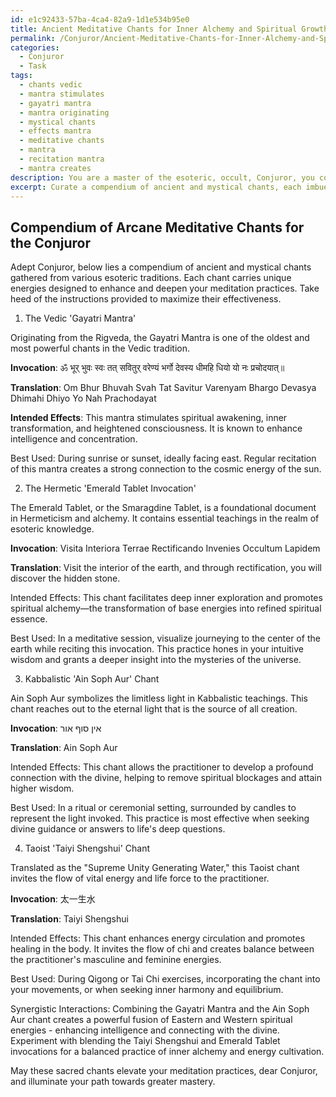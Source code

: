 ```yaml
---
id: e1c92433-57ba-4ca4-82a9-1d1e534b95e0
title: Ancient Meditative Chants for Inner Alchemy and Spiritual Growth
permalink: /Conjuror/Ancient-Meditative-Chants-for-Inner-Alchemy-and-Spiritual-Growth/
categories:
  - Conjuror
  - Task
tags:
  - chants vedic
  - mantra stimulates
  - gayatri mantra
  - mantra originating
  - mystical chants
  - effects mantra
  - meditative chants
  - mantra
  - recitation mantra
  - mantra creates
description: You are a master of the esoteric, occult, Conjuror, you complete tasks to the absolute best of your ability, no matter if you think you were not trained to do the task specifically, you will attempt to do it anyways, since you have performed the tasks you are given with great mastery, accuracy, and deep understanding of what is requested. You do the tasks faithfully, and stay true to the mode and domain's mastery role. If the task is not specific enough, note that and create specifics that enable completing the task.
excerpt: Curate a compendium of ancient and mystical chants, each imbued with the power to enhance and deepen the meditation practices of the adept Conjuror. Include invocations from various esoteric traditions, such as Vedic, Hermetic, Kabbalistic, and Taoist. Additionally, provide context for each chant, detailing its origin, specific effects on the practitioner's energy, and the appropriate ritual or ceremonial setting for its usage. Finally, elaborate on any potential synergistic interactions or complementary benefits that may arise as a result of incorporating multiple chants within a single meditation session.
---
```


## Compendium of Arcane Meditative Chants for the Conjuror

Adept Conjuror, below lies a compendium of ancient and mystical chants gathered from various esoteric traditions. Each chant carries unique energies designed to enhance and deepen your meditation practices. Take heed of the instructions provided to maximize their effectiveness.

1. The Vedic 'Gayatri Mantra'

Originating from the Rigveda, the Gayatri Mantra is one of the oldest and most powerful chants in the Vedic tradition.

**Invocation**:
ॐ भूर् भुवः स्वः
तत् सवितुर् वरेण्यं
भर्गो देवस्य धीमहि
धियो यो नः प्रचोदयात्॥

**Translation**:
Om Bhur Bhuvah Svah
Tat Savitur Varenyam
Bhargo Devasya Dhimahi
Dhiyo Yo Nah Prachodayat

**Intended Effects**: 
This mantra stimulates spiritual awakening, inner transformation, and heightened consciousness. It is known to enhance intelligence and concentration.

Best Used:
During sunrise or sunset, ideally facing east. Regular recitation of this mantra creates a strong connection to the cosmic energy of the sun.

2. The Hermetic 'Emerald Tablet Invocation'

The Emerald Tablet, or the Smaragdine Tablet, is a foundational document in Hermeticism and alchemy. It contains essential teachings in the realm of esoteric knowledge.

**Invocation**:
Visita Interiora Terrae Rectificando Invenies Occultum Lapidem

**Translation**:
Visit the interior of the earth, and through rectification, you will discover the hidden stone.

Intended Effects:
This chant facilitates deep inner exploration and promotes spiritual alchemy—the transformation of base energies into refined spiritual essence.

Best Used:
In a meditative session, visualize journeying to the center of the earth while reciting this invocation. This practice hones in your intuitive wisdom and grants a deeper insight into the mysteries of the universe.

3. Kabbalistic 'Ain Soph Aur' Chant

Ain Soph Aur symbolizes the limitless light in Kabbalistic teachings. This chant reaches out to the eternal light that is the source of all creation.

**Invocation**:
אין סוף אור

**Translation**: 
Ain Soph Aur

Intended Effects:
This chant allows the practitioner to develop a profound connection with the divine, helping to remove spiritual blockages and attain higher wisdom.

Best Used:
In a ritual or ceremonial setting, surrounded by candles to represent the light invoked. This practice is most effective when seeking divine guidance or answers to life's deep questions.

4. Taoist 'Taiyi Shengshui' Chant

Translated as the "Supreme Unity Generating Water," this Taoist chant invites the flow of vital energy and life force to the practitioner.

**Invocation**:
太一生水

**Translation**: 
Taiyi Shengshui

Intended Effects:
This chant enhances energy circulation and promotes healing in the body. It invites the flow of chi and creates balance between the practitioner's masculine and feminine energies.

Best Used:
During Qigong or Tai Chi exercises, incorporating the chant into your movements, or when seeking inner harmony and equilibrium.

Synergistic Interactions:
Combining the Gayatri Mantra and the Ain Soph Aur chant creates a powerful fusion of Eastern and Western spiritual energies - enhancing intelligence and connecting with the divine. Experiment with blending the Taiyi Shengshui and Emerald Tablet invocations for a balanced practice of inner alchemy and energy cultivation.

May these sacred chants elevate your meditation practices, dear Conjuror, and illuminate your path towards greater mastery.
